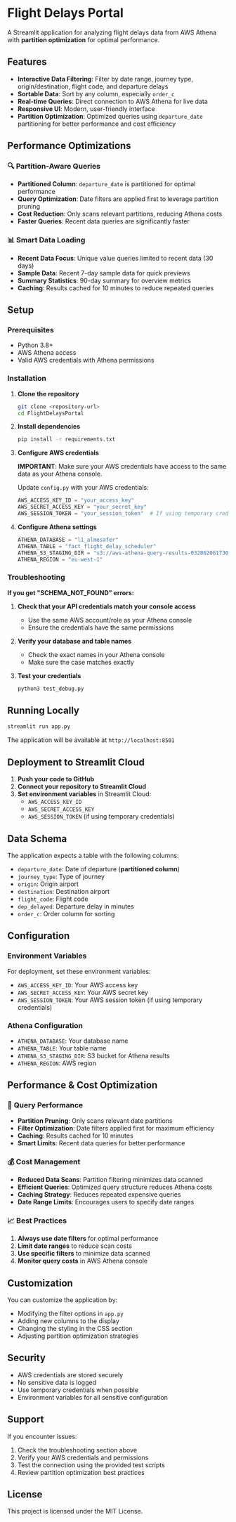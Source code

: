 # Flight Delays Portal

A Streamlit application for analyzing flight delays data from AWS Athena with **partition optimization** for optimal performance.

## Features

- **Interactive Data Filtering**: Filter by date range, journey type, origin/destination, flight code, and departure delays
- **Sortable Data**: Sort by any column, especially `order_c`
- **Real-time Queries**: Direct connection to AWS Athena for live data
- **Responsive UI**: Modern, user-friendly interface
- **Partition Optimization**: Optimized queries using `departure_date` partitioning for better performance and cost efficiency

## Performance Optimizations

### 🔍 **Partition-Aware Queries**
- **Partitioned Column**: `departure_date` is partitioned for optimal performance
- **Query Optimization**: Date filters are applied first to leverage partition pruning
- **Cost Reduction**: Only scans relevant partitions, reducing Athena costs
- **Faster Queries**: Recent data queries are significantly faster

### 📊 **Smart Data Loading**
- **Recent Data Focus**: Unique value queries limited to recent data (30 days)
- **Sample Data**: Recent 7-day sample data for quick previews
- **Summary Statistics**: 90-day summary for overview metrics
- **Caching**: Results cached for 10 minutes to reduce repeated queries

## Setup

### Prerequisites

- Python 3.8+
- AWS Athena access
- Valid AWS credentials with Athena permissions

### Installation

1. **Clone the repository**
   ```bash
   git clone <repository-url>
   cd FlightDelaysPortal
   ```

2. **Install dependencies**
   ```bash
   pip install -r requirements.txt
   ```

3. **Configure AWS credentials**
   
   **IMPORTANT**: Make sure your AWS credentials have access to the same data as your Athena console.
   
   Update `config.py` with your AWS credentials:
   ```python
   AWS_ACCESS_KEY_ID = "your_access_key"
   AWS_SECRET_ACCESS_KEY = "your_secret_key"
   AWS_SESSION_TOKEN = "your_session_token"  # If using temporary credentials
   ```

4. **Configure Athena settings**
   ```python
   ATHENA_DATABASE = "l1_almosafer"
   ATHENA_TABLE = "fact_flight_delay_scheduler"
   ATHENA_S3_STAGING_DIR = "s3://aws-athena-query-results-032862061730-eu-west-1/"
   ATHENA_REGION = "eu-west-1"
   ```

### Troubleshooting

**If you get "SCHEMA_NOT_FOUND" errors:**

1. **Check that your API credentials match your console access**
   - Use the same AWS account/role as your Athena console
   - Ensure the credentials have the same permissions

2. **Verify your database and table names**
   - Check the exact names in your Athena console
   - Make sure the case matches exactly

3. **Test your credentials**
   ```bash
   python3 test_debug.py
   ```

## Running Locally

```bash
streamlit run app.py
```

The application will be available at `http://localhost:8501`

## Deployment to Streamlit Cloud

1. **Push your code to GitHub**
2. **Connect your repository to Streamlit Cloud**
3. **Set environment variables** in Streamlit Cloud:
   - `AWS_ACCESS_KEY_ID`
   - `AWS_SECRET_ACCESS_KEY`
   - `AWS_SESSION_TOKEN` (if using temporary credentials)

## Data Schema

The application expects a table with the following columns:
- `departure_date`: Date of departure (**partitioned column**)
- `journey_type`: Type of journey
- `origin`: Origin airport
- `destination`: Destination airport
- `flight_code`: Flight code
- `dep_delayed`: Departure delay in minutes
- `order_c`: Order column for sorting

## Configuration

### Environment Variables

For deployment, set these environment variables:
- `AWS_ACCESS_KEY_ID`: Your AWS access key
- `AWS_SECRET_ACCESS_KEY`: Your AWS secret key
- `AWS_SESSION_TOKEN`: Your AWS session token (if using temporary credentials)

### Athena Configuration

- `ATHENA_DATABASE`: Your database name
- `ATHENA_TABLE`: Your table name
- `ATHENA_S3_STAGING_DIR`: S3 bucket for Athena results
- `ATHENA_REGION`: AWS region

## Performance & Cost Optimization

### 🚀 **Query Performance**
- **Partition Pruning**: Only scans relevant date partitions
- **Filter Optimization**: Date filters applied first for maximum efficiency
- **Caching**: Results cached for 10 minutes
- **Smart Limits**: Recent data queries for better performance

### 💰 **Cost Management**
- **Reduced Data Scans**: Partition filtering minimizes data scanned
- **Efficient Queries**: Optimized query structure reduces Athena costs
- **Caching Strategy**: Reduces repeated expensive queries
- **Date Range Limits**: Encourages users to specify date ranges

### 📈 **Best Practices**
1. **Always use date filters** for optimal performance
2. **Limit date ranges** to reduce scan costs
3. **Use specific filters** to minimize data scanned
4. **Monitor query costs** in AWS Athena console

## Customization

You can customize the application by:
- Modifying the filter options in `app.py`
- Adding new columns to the display
- Changing the styling in the CSS section
- Adjusting partition optimization strategies

## Security

- AWS credentials are stored securely
- No sensitive data is logged
- Use temporary credentials when possible
- Environment variables for all sensitive configuration

## Support

If you encounter issues:
1. Check the troubleshooting section above
2. Verify your AWS credentials and permissions
3. Test the connection using the provided test scripts
4. Review partition optimization best practices

## License

This project is licensed under the MIT License. 